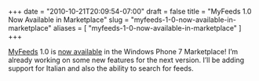+++
date = "2010-10-21T20:09:54-07:00"
draft = false
title = "MyFeeds 1.0 Now Available in Marketplace"
slug = "myfeeds-1-0-now-available-in-marketplace"
aliases = [
	"myfeeds-1-0-now-available-in-marketplace"
]
+++
<p><a href="http://markpit.com/blog/post/MyFeeds-Windows-Phone-7-RSS-Feed-Reader.aspx">MyFeeds</a> 1.0 is <a href="http://social.zune.net/redirect?type=phoneApp&amp;id=d2648ca8-7eda-df11-a844-00237de2db9e" target="_blank">now available</a> in the Windows Phone 7 Marketplace! I’m already working on some new features for the next version. I’ll be adding support for Italian and also the ability to search for feeds.</p>